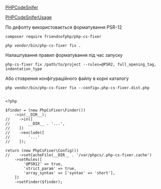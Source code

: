 [PHPCodeSnifer](https://cs.symfony.com/)

[PHPCodeSniferUsage](https://cs.symfony.com/doc/usage.html)


По дефолту використовається форматування PSR-12
```
composer require friendsofphp/php-cs-fixer

php vendor/bin/php-cs-fixer fix .
```


Налаштування правил форматування під час запуску
```
php-cs-fixer fix /path/to/project --rules=@PSR2, full_opening_tag, indentation_type
```


Або стоврення конфігураційного файлу в корні каталогу
```
php vendor/bin/php-cs-fixer fix --config=.php-cs-fixer.dist.php


<?php

$finder = (new PhpCsFixer\Finder())
    ->in(__DIR__);
//    ->in([
//        __DIR__ . '...',
//    ])
//    ->exclude([
//        '...'
//    ]);

return (new PhpCsFixer\Config())
//    ->setCacheFile(__DIR__ . '/var/phpcs/.php-cs-fixer.cache')
    ->setRules([
        '@PSR12' => true,
        'strict_param' => true,
        'array_syntax' => ['syntax' => 'short'],
    ])
    ->setFinder($finder);
```

